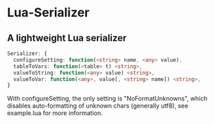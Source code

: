 # Lua-Serializer
## A lightweight Lua serializer
```Typescript
Serializer: {
  configureSetting: function(<string> name, <any> value),
  tableToVars: function(<table> t) <string>,
  valueToString: function(<any> value) <string>,
  valueToVar: function(<any>, value[, <string> name]) <string>,
}
```

With configureSetting, the only setting is "NoFormatUnknowns", which disables auto-formatting of unknown chars (generally utf8), see example.lua for more information.
